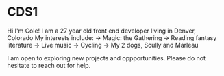 # CDS1
Hi I'm Cole! I am a 27 year old front end developer living in Denver, Colorado
My interests include:
-> Magic: the Gathering
-> Reading fantasy literature
-> Live music
-> Cycling
-> My 2 dogs, Scully and Marleau

I am open to exploring new projects and oppportunities. Please do not hesitate to reach out for help.
